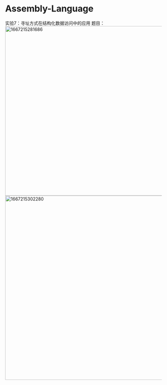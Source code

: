 # Assembly-Language
实验7：寻址方式在结构化数据访问中的应用
题目：
<img width="544" alt="1667215281686" src="https://user-images.githubusercontent.com/85387738/198996736-da88c23a-e2db-44ce-895f-babca3441851.png">
<img width="591" alt="1667215302280" src="https://user-images.githubusercontent.com/85387738/198996762-1b01b6f6-f00a-4c66-b042-c346556c73f5.png">
